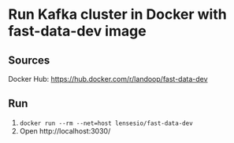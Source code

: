 # Run Kafka cluster in Docker with fast-data-dev image

## Sources
Docker Hub: https://hub.docker.com/r/landoop/fast-data-dev

## Run
1. `docker run --rm --net=host lensesio/fast-data-dev`
1. Open http://localhost:3030/